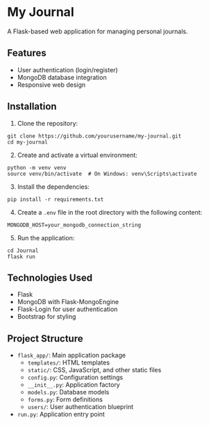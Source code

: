 # My Journal

A Flask-based web application for managing personal journals.

## Features

- User authentication (login/register)
- MongoDB database integration
- Responsive web design

## Installation

1. Clone the repository:
```
git clone https://github.com/yourusername/my-journal.git
cd my-journal
```

2. Create and activate a virtual environment:
```
python -m venv venv
source venv/bin/activate  # On Windows: venv\Scripts\activate
```

3. Install the dependencies:
```
pip install -r requirements.txt
```

4. Create a `.env` file in the root directory with the following content:
```
MONGODB_HOST=your_mongodb_connection_string
```

5. Run the application:
```
cd Journal
flask run
```

## Technologies Used

- Flask
- MongoDB with Flask-MongoEngine
- Flask-Login for user authentication
- Bootstrap for styling

## Project Structure

- `flask_app/`: Main application package
  - `templates/`: HTML templates
  - `static/`: CSS, JavaScript, and other static files
  - `config.py`: Configuration settings
  - `__init__.py`: Application factory
  - `models.py`: Database models
  - `forms.py`: Form definitions
  - `users/`: User authentication blueprint
- `run.py`: Application entry point
